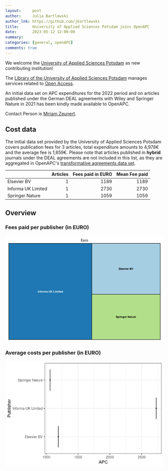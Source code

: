```yaml
---
layout:     post
author:     Julia Bartlewski
author_lnk: https://github.com/jbartlewski
title:      University of Applied Sciences Potsdam joins OpenAPC
date:       2023-05-12 12:00:00
summary:    
categories: [general, openAPC]
comments: true
---
```





We welcome the [University of Applied Sciences Potsdam](https://www.fh-potsdam.de/en) as new contributing institution!

The [Library of the University of Applied Sciences Potsdam](https://www.fh-potsdam.de/en/campus-services/library) manages services related to [Open Access](https://www.fh-potsdam.de/en/campus-services/library/open-access-publishing).

An initial data set on APC expenditures for the 2022 period and on articles published under the German DEAL agreements with Wiley and Springer Nature in 2021 has been kindly made available to OpenAPC.

Contact Person is [Miriam Zeunert](mailto:miriam.zeunert@fh-potsdam.de).

## Cost data



The initial data set provided by the University of Applied Sciences Potsdam covers publication fees for 3 articles, total expenditure amounts to 4,978€ and the average fee is 1,659€. Please note that articles published in **hybrid** journals under the DEAL agreements are not included in this list, as they are aggregated in OpenAPC's [transformative agreements data set](https://github.com/OpenAPC/openapc-de/tree/master/data/transformative_agreements).



|                   | Articles| Fees paid in EURO| Mean Fee paid|
|:------------------|--------:|-----------------:|-------------:|
|Elsevier BV        |        1|              1189|          1189|
|Informa UK Limited |        1|              2730|          2730|
|Springer Nature    |        1|              1059|          1059|

## Overview

### Fees paid per publisher (in EURO)

![plot of chunk tree_fhpotsdam_2023_05_12_full](/figure/tree_fhpotsdam_2023_05_12_full-1.png)

###  Average costs per publisher (in EURO)

![plot of chunk box_fhpotsdam_2023_05_12_publisher_full](/figure/box_fhpotsdam_2023_05_12_publisher_full-1.png)

